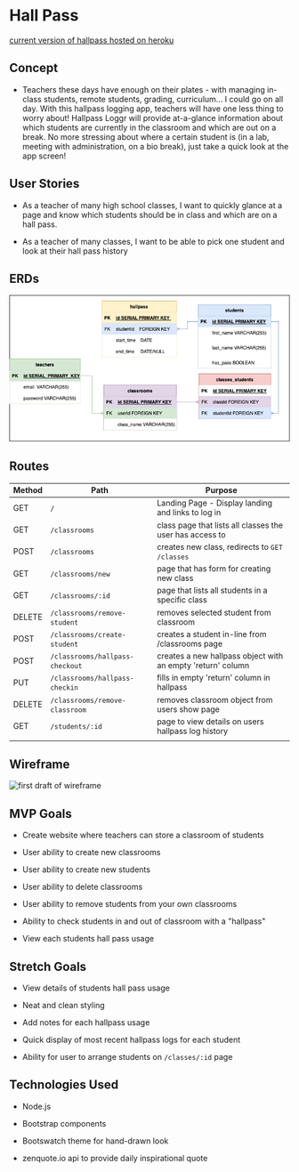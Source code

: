 # Hall Pass

[current version of hallpass hosted on heroku](https://hallpass-loggr.herokuapp.com/)

## Concept

* Teachers these days have enough on their plates - with managing in-class students, remote students, grading, curriculum... I could go on all day.  With this hallpass logging app, teachers will have one less thing to worry about!  Hallpass Loggr will provide at-a-glance information about which students are currently in the classroom and which are out on a break.  No more stressing about where a certain student is (in a lab, meeting with administration, on a bio break), just take a quick look at the app screen!

## User Stories

* As a teacher of many high school classes, I want to quickly glance at a page and know which students should be in class and which are on a hall pass.

* As a teacher of many classes, I want to be able to pick one student and look at their hall pass history

## ERDs

![an ERD of my project](./hallpassERD.drawio.png)

## Routes

| Method | Path                            | Purpose                                                     |
|--------|---------------------------------|-------------------------------------------------------------|
| GET    | `/`                             | Landing Page - Display landing and links to log in          |
| GET    | `/classrooms`                   | class page that lists all classes the user has access to    |
| POST   | `/classrooms`                   | creates new class, redirects to `GET /classes`              |
| GET    | `/classrooms/new`               | page that has form for creating new class                   |
| GET    | `/classrooms/:id`               | page that lists all students in a specific class            |
| DELETE | `/classrooms/remove-student`    | removes selected student from classroom                     |
| POST   | `/classrooms/create-student`    | creates a student in-line from /classrooms page             |
| POST   | `/classrooms/hallpass-checkout` | creates a new hallpass object with an empty 'return' column |
| PUT    | `/classrooms/hallpass-checkin`  | fills in empty 'return' column in hallpass                  |
| DELETE | `/classrooms/remove-classroom`  | removes classroom object from users show page               |
| GET    | `/students/:id`                 | page to view details on users hallpass log history          |
|        |                                 |                                                             |

## Wireframe

![first draft of wireframe](./wireframe.png)

## MVP Goals

* Create website where teachers can store a classroom of students

* User ability to create new classrooms

* User ability to create new students

* User ability to delete classrooms

* User ability to remove students from your own classrooms

* Ability to check students in and out of classroom with a "hallpass"

* View each students hall pass usage



## Stretch Goals

* View details of students hall pass usage 

* Neat and clean styling 

* Add notes for each hallpass usage

* Quick display of most recent hallpass logs for each student

* Ability for user to arrange students on `/classes/:id` page



## Technologies Used

* Node.js

* Bootstrap components

* Bootswatch theme for hand-drawn look

* zenquote.io api to provide daily inspirational quote

